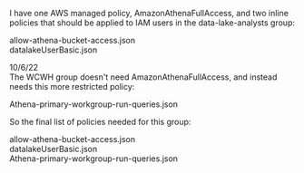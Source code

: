 I have one AWS managed policy, AmazonAthenaFullAccess, and two inline policies that should be applied to IAM users in the data-lake-analysts group:

allow-athena-bucket-access.json  
datalakeUserBasic.json  

10/6/22  
The WCWH group doesn't need AmazonAthenaFullAccess, and instead needs this more restricted policy:

Athena-primary-workgroup-run-queries.json

So the final list of policies needed for this group:

allow-athena-bucket-access.json  
datalakeUserBasic.json  
Athena-primary-workgroup-run-queries.json  


